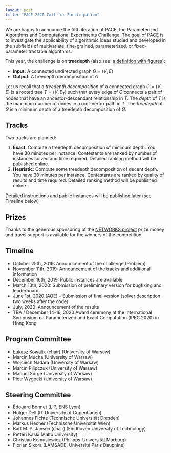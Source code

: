 ```yaml
---
layout: post
title: "PACE 2020 Call for Participation"
---
```


We are happy to announce the fifth iteration of PACE, the Parameterized Algorithms and Computational Experiments Challenge. The goal of PACE is to investigate the applicability of algorithmic ideas studied and developed in the subfields of multivariate, fine-grained, parameterized, or fixed-parameter tractable algorithms. 

This year, the challenge is on **treedepth** (also see: [a definition with figures](https://pacechallenge.org/2020/td/)):

- **Input:**  A connected undirected graph $G=(V,E)$
- **Output:**  A treedepth decomposition of $G$

Let us recall that a *treedepth decomposition* of a connected graph $G=(V,E)$ is a rooted tree $T=(V,E_T)$ such that every edge of $G$ connects a pair of nodes that have an ancestor-descendant relationship in $T$. The *depth* of $T$ is the maximum number of nodes in a root-vertex path in $T$. The *treedepth* of $G$ is a minimum depth of a treedepth decomposition of $G$.

## Tracks

Two tracks are planned:

 1. **Exact**: Compute a treedepth decomposition of minimum depth. You have 30 minutes per instance.  Contestants are ranked by number of instances solved and time required. Detailed ranking method will be published online.
 2.  **Heuristic**: Compute some treedepth decomposition of decent depth. You have 30 minutes per instance. Contestants are ranked by quality of results and time required. Detailed ranking method will be published online.

Detailed instructions and public instances will be published later (see Timeline below)

## Prizes
Thanks to the generous sponsoring of the [NETWORKS project](http://thenetworkcenter.nl/) prize money and travel support is available for the winners of the competition.

## Timeline

- October 25th, 2019: Announcement of the challenge (Problem)  
- November 11th, 2019: Announcement of the tracks and additional information 
- December 16th, 2019: Public instances are available  
- March 13th, 2020: Submission of preliminary version for bugfixing and leaderboard
- June 1st, 2020 (AOE) – Submission of final version (solver description two weeks after the code)  
- July, 2020: Announcement of the results  
- TBA / December 14-16, 2020 Award ceremony at the International Symposium on Parameterized and Exact Computation (IPEC 2020) in Hong Kong


## Program Committee

- [Łukasz Kowalik](mailto:kowalik@mimuw.edu.pl) (chair) (University of Warsaw)
- Marcin Mucha (University of Warsaw)
- Wojciech Nadara (University of Warsaw)
- Marcin Pilipczuk (University of Warsaw)
- Manuel Sorge (University of Warsaw)
- Piotr Wygocki (University of Warsaw)

## Steering Committee

- Édouard Bonnet (LIP, ENS Lyon)
- Holger Dell (IT University of Copenhagen)
- Johannes Fichte (Technische Universität Dresden)
- Markus Hecher (Technische Universität Wien)
- Bart M. P. Jansen (chair) (Eindhoven University of Technology)
- Petteri Kaski (Aalto University)
- Christian Komusiewicz (Philipps-Universität Marburg)
- Florian Sikora (LAMSADE, Université Paris Dauphine)



